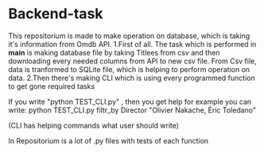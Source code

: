 # Backend-task
This repositorium is made to make operation on database, which is taking it's information from Omdb API.
1.First of all. The task which is performed in __main__ is making database file by taking Titlees from csv and then downloading every needed columns from API to new csv file. From Csv file, data is tranformed to SQLite file, which is helping to perform operation on data.
2.Then there's making CLI which is using every programmed function to get gone required tasks

If you write "python TEST_CLI.py" , then you get help
for example you can write: python TEST_CLI.py filtr_by Director "Olivier Nakache, Éric Toledano"


(CLI has helping commands what user should write)

In Repositorium is a lot of .py files with tests of each function

